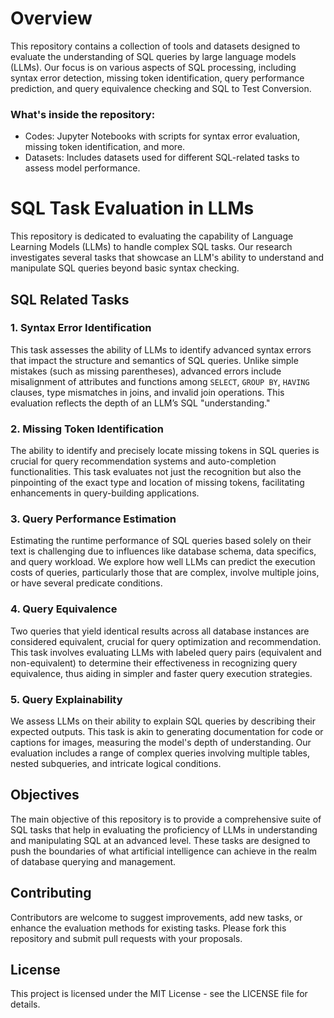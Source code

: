 # Overview
This repository contains a collection of tools and datasets designed to evaluate the understanding of SQL queries by large language models (LLMs). Our focus is on various aspects of SQL processing, including syntax error detection, missing token identification, query performance prediction, and query equivalence checking and SQL to Test Conversion.
### What's inside the repository:
* Codes: Jupyter Notebooks with scripts for syntax error evaluation, missing token identification, and more.
* Datasets: Includes datasets used for different SQL-related tasks to assess model performance.


# SQL Task Evaluation in LLMs

This repository is dedicated to evaluating the capability of Language Learning Models (LLMs) to handle complex SQL tasks. Our research investigates several tasks that showcase an LLM's ability to understand and manipulate SQL queries beyond basic syntax checking.

## SQL Related Tasks

### 1. Syntax Error Identification
This task assesses the ability of LLMs to identify advanced syntax errors that impact the structure and semantics of SQL queries. Unlike simple mistakes (such as missing parentheses), advanced errors include misalignment of attributes and functions among `SELECT`, `GROUP BY`, `HAVING` clauses, type mismatches in joins, and invalid join operations. This evaluation reflects the depth of an LLM’s SQL "understanding."

### 2. Missing Token Identification
The ability to identify and precisely locate missing tokens in SQL queries is crucial for query recommendation systems and auto-completion functionalities. This task evaluates not just the recognition but also the pinpointing of the exact type and location of missing tokens, facilitating enhancements in query-building applications.

### 3. Query Performance Estimation
Estimating the runtime performance of SQL queries based solely on their text is challenging due to influences like database schema, data specifics, and query workload. We explore how well LLMs can predict the execution costs of queries, particularly those that are complex, involve multiple joins, or have several predicate conditions.

### 4. Query Equivalence
Two queries that yield identical results across all database instances are considered equivalent, crucial for query optimization and recommendation. This task involves evaluating LLMs with labeled query pairs (equivalent and non-equivalent) to determine their effectiveness in recognizing query equivalence, thus aiding in simpler and faster query execution strategies.

### 5. Query Explainability
We assess LLMs on their ability to explain SQL queries by describing their expected outputs. This task is akin to generating documentation for code or captions for images, measuring the model's depth of understanding. Our evaluation includes a range of complex queries involving multiple tables, nested subqueries, and intricate logical conditions.

## Objectives

The main objective of this repository is to provide a comprehensive suite of SQL tasks that help in evaluating the proficiency of LLMs in understanding and manipulating SQL at an advanced level. These tasks are designed to push the boundaries of what artificial intelligence can achieve in the realm of database querying and management.

## Contributing

Contributors are welcome to suggest improvements, add new tasks, or enhance the evaluation methods for existing tasks. Please fork this repository and submit pull requests with your proposals.

## License

This project is licensed under the MIT License - see the LICENSE file for details.
